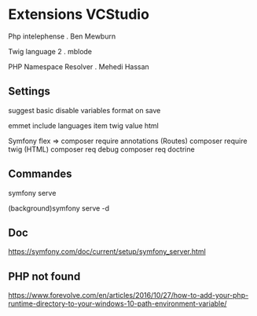 # Extensions VCStudio

Php intelephense . Ben Mewburn

Twig language 2 . mblode

PHP Namespace Resolver . Mehedi Hassan

## Settings
suggest basic disable variables
format on save

emmet include languages
item twig value html

Symfony flex => composer require annotations (Routes)
                composer require twig (HTML)
                composer req debug
                composer req doctrine
## Commandes
symfony serve

(background)symfony serve -d
## Doc
https://symfony.com/doc/current/setup/symfony_server.html
## PHP not found
https://www.forevolve.com/en/articles/2016/10/27/how-to-add-your-php-runtime-directory-to-your-windows-10-path-environment-variable/
